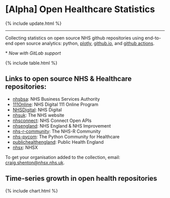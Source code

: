 <script src="https://cdn.plot.ly/plotly-latest.min.js"></script>
<style>
table.dataframe, .dataframe th, .dataframe td {
  border: none;
  border-bottom: 1px solid #C8C8C8;
  border-collapse: collapse;
  text-align:left;
  padding: 10px;
  margin-bottom: 40px;
  font-size: 0.9em;
}
.dataframe summary {
  border: none;
  border-bottom: 1px solid #C8C8C8;
  border-collapse: collapse;
  text-align:left;
  padding: 10px;
  margin-bottom: 40px;
  font-size: 0.5em;
}
</style>

# [Alpha] Open Healthcare Statistics

{% include update.html %}

---

Collecting statistics on open source NHS github repositories using end-to-end open source analytics: python, [plotly](https://plotly.com/python/), [github.io](https://pages.github.com/), and [github actions](https://github.com/features/actions).

\* _Now with GitLab support_

{% include table.html %}

## Links to open source NHS & Healthcare repositories:

- [nhsbsa](https://gitlab.com/nhsbsa): NHS Business Services Authority
- [111Online](https://github.com/111Online): NHS Digital 111 Online Program
- [NHSDigital](https://github.com/NHSDigital): NHS Digital
- [nhsuk](https://github.com/nhsuk): The NHS website
- [nhsconnect](https://github.com/nhsconnect): NHS Connect Open APIs
- [nhsengland](https://github.com/nhsengland): NHS England & NHS Improvement
- [nhs-r-community](https://github.com/nhs-r-community): The NHS-R Community
- [nhs-pycom](https://github.com/nhs-pycom): The Python Community for Healthcare
- [publichealthengland](https://github.com/publichealthengland): Public Health England
- [nhsx](https://github.com/nhsx): NHSX

To get your organisation added to the collection, email: [craig.shenton@nhsx.nhs.uk](mailto:craig.shenton@nhsx.nhs.uk).

## Time-series growth in open health repositories

{% include chart.html %}

